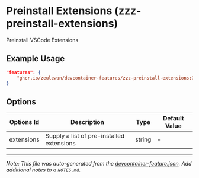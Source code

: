 
# Preinstall Extensions (zzz-preinstall-extensions)

Preinstall VSCode Extensions

## Example Usage

```json
"features": {
    "ghcr.io/zeulewan/devcontainer-features/zzz-preinstall-extensions:0": {}
}
```

## Options

| Options Id | Description | Type | Default Value |
|-----|-----|-----|-----|
| extensions | Supply a list of pre-installed extensions | string | - |



---

_Note: This file was auto-generated from the [devcontainer-feature.json](https://github.com/zeulewan/devcontainer-features/blob/main/src/zzz-preinstall-extensions/devcontainer-feature.json).  Add additional notes to a `NOTES.md`._
